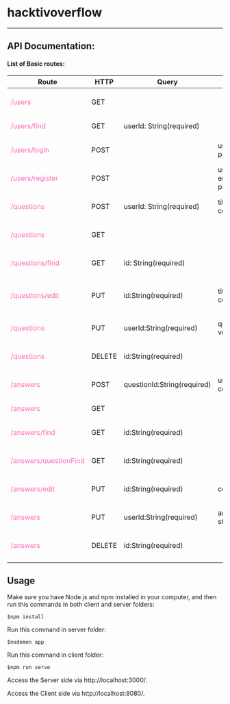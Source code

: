 # hacktivoverflow

------

## API Documentation:

#### List of Basic routes:

| Route                                                    | HTTP   | Query                       | Body                                                         | Description                 | Output                                |
| -------------------------------------------------------- | ------ | --------------------------- | ------------------------------------------------------------ | --------------------------- | ------------------------------------- |
| <span style="color:#FF69B4">/users</span>                | GET    |                             |                                                              | Get all the users info      | "successfully get all users data."    |
| <span style="color:#FF69B4">/users/find</span>           | GET    | userId: String(required)    |                                                              | Find a user with id         | "successfully get user."              |
| <span style="color:#FF69B4">/users/login</span>          | POST   |                             | username:String(required)<br />passsword:String(required)    | Log a user on app           | "user logged in successfully"         |
| <span style="color:#FF69B4">/users/register</span>       | POST   |                             | username:String(required)<br />email:String(required)<br />passsword:String(required) | Register a user             | "user successfully registered"        |
| <span style="color:#FF69B4">/questions</span>            | POST   | userId: String(required)    | title:String(required)<br />content:String(required)<br />   | post a question             | "question successfully added"         |
| <span style="color:#FF69B4">/questions</span>            | GET    |                             |                                                              | Get all questions           | "get all products successfully"       |
| <span style="color:#FF69B4">/questions/find</span>       | GET    | id: String(required)        |                                                              | Find question by id         | "successfully get question"           |
| <span style="color:#FF69B4">/questions/edit</span>       | PUT    | id:String(required)         | title:String(required)<br />content:String(required)         | Edit a question             | "successfully get all products data." |
| <span style="color:#FF69B4">/questions</span>            | PUT    | userId:String(required)     | questionId:String(required)<br />vote:Boolean(required)      | Vote a question             | "successfully voted question"         |
| <span style="color:#FF69B4">/questions</span>            | DELETE | id:String(required)         |                                                              | Delete a question           | "delete question success."            |
| <span style="color:#FF69B4">/answers</span>              | POST   | questionId:String(required) | userId:String(required)<br />content:String(required)<br />  | Create an Answer            | "create answer success"               |
| <span style="color:#FF69B4">/answers</span>              | GET    |                             |                                                              | Find All answers            | "all answers found"                   |
| <span style="color:#FF69B4">/answers/find</span>         | GET    | id:String(required)         |                                                              | Find answer by id           | "answer found successfully"           |
| <span style="color:#FF69B4">/answers/questionFind</span> | GET    | id:String(required)         |                                                              | Find answers by question id | "answers found successfully"          |
| <span style="color:#FF69B4">/answers/edit</span>         | PUT    | id:String(required)         | content:String(required)                                     | Edit answer find by id      | "answer edited successfully"          |
| <span style="color:#FF69B4">/answers</span>              | PUT    | userId:String(required)     | answerId:String(required)<br />status:Boolean(required)      | Vote an answer              | "answer voted successfully"           |
| <span style="color:#FF69B4">/answers</span>              | DELETE | id:String(required)         |                                                              | Delete an answer            | "answer deleted successfully"         |
|                                                          |        |                             |                                                              |                             |                                       |

## Usage

Make sure you have Node.js and npm installed in your computer, and then run this commands in both client and server folders:

```
$npm install
```

Run this command in server folder:

```
$nodemon app
```

Run this command in client folder: 

```
$npm run serve
```

 Access the Server side via http://localhost:3000/.

Access the Client side via http://localhost:8080/.